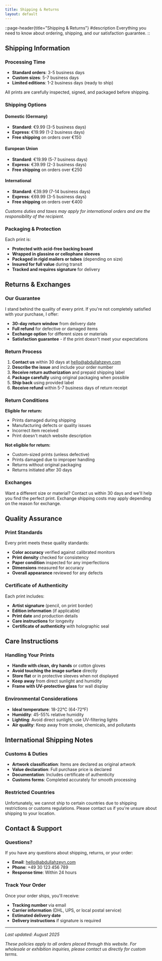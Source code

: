 ```yaml
---
title: Shipping & Returns
layout: default
---
```


::page-header{title="Shipping & Returns"}
#description
Everything you need to know about ordering, shipping, and our satisfaction guarantee.
::

<div class="max-w-4xl mx-auto py-12 prose prose-lg dark:prose-invert">

## Shipping Information

### Processing Time
- **Standard orders**: 3-5 business days
- **Custom sizes**: 5-7 business days  
- **Limited editions**: 1-2 business days (ready to ship)

All prints are carefully inspected, signed, and packaged before shipping.

### Shipping Options

#### Domestic (Germany)
- **Standard**: €9.99 (3-5 business days)
- **Express**: €19.99 (1-2 business days)
- **Free shipping** on orders over €150

#### European Union
- **Standard**: €19.99 (5-7 business days)
- **Express**: €39.99 (2-3 business days)
- **Free shipping** on orders over €250

#### International
- **Standard**: €39.99 (7-14 business days)
- **Express**: €69.99 (3-5 business days)
- **Free shipping** on orders over €400

*Customs duties and taxes may apply for international orders and are the responsibility of the recipient.*

### Packaging & Protection

Each print is:
- **Protected with acid-free backing board**
- **Wrapped in glassine or cellophane sleeves**
- **Packaged in rigid mailers or tubes** (depending on size)
- **Insured for full value** during transit
- **Tracked and requires signature** for delivery

## Returns & Exchanges

### Our Guarantee

I stand behind the quality of every print. If you're not completely satisfied with your purchase, I offer:

- **30-day return window** from delivery date
- **Full refund** for defective or damaged items
- **Exchange option** for different sizes or materials
- **Satisfaction guarantee** - if the print doesn't meet your expectations

### Return Process

1. **Contact us** within 30 days at hello@abdullahzeyn.com
2. **Describe the issue** and include your order number
3. **Receive return authorization** and prepaid shipping label
4. **Package carefully** using original packaging when possible
5. **Ship back** using provided label
6. **Receive refund** within 5-7 business days of return receipt

### Return Conditions

**Eligible for return:**
- Prints damaged during shipping
- Manufacturing defects or quality issues
- Incorrect item received
- Print doesn't match website description

**Not eligible for return:**
- Custom-sized prints (unless defective)
- Prints damaged due to improper handling
- Returns without original packaging
- Returns initiated after 30 days

### Exchanges

Want a different size or material? Contact us within 30 days and we'll help you find the perfect print. Exchange shipping costs may apply depending on the reason for exchange.

## Quality Assurance

### Print Standards

Every print meets these quality standards:
- **Color accuracy** verified against calibrated monitors
- **Print density** checked for consistency
- **Paper condition** inspected for any imperfections
- **Dimensions** measured for accuracy
- **Overall appearance** reviewed for any defects

### Certificate of Authenticity

Each print includes:
- **Artist signature** (pencil, on print border)
- **Edition information** (if applicable)
- **Print date** and production details
- **Care instructions** for longevity
- **Certificate of authenticity** with holographic seal

## Care Instructions

### Handling Your Prints

- **Handle with clean, dry hands** or cotton gloves
- **Avoid touching the image surface** directly
- **Store flat** or in protective sleeves when not displayed
- **Keep away** from direct sunlight and humidity
- **Frame with UV-protective glass** for wall display

### Environmental Considerations

- **Ideal temperature**: 18-22°C (64-72°F)
- **Humidity**: 45-55% relative humidity
- **Lighting**: Avoid direct sunlight; use UV-filtering lights
- **Air quality**: Keep away from smoke, chemicals, and pollutants

## International Shipping Notes

### Customs & Duties

- **Artwork classification**: Items are declared as original artwork
- **Value declaration**: Full purchase price is declared
- **Documentation**: Includes certificate of authenticity
- **Customs forms**: Completed accurately for smooth processing

### Restricted Countries

Unfortunately, we cannot ship to certain countries due to shipping restrictions or customs regulations. Please contact us if you're unsure about shipping to your location.

## Contact & Support

### Questions?

If you have any questions about shipping, returns, or your order:

- **Email**: hello@abdullahzeyn.com
- **Phone**: +49 30 123 456 789
- **Response time**: Within 24 hours

### Track Your Order

Once your order ships, you'll receive:
- **Tracking number** via email
- **Carrier information** (DHL, UPS, or local postal service)
- **Estimated delivery date**
- **Delivery instructions** if signature is required

---

*Last updated: August 2025*

*These policies apply to all orders placed through this website. For wholesale or exhibition inquiries, please contact us directly for custom terms.*

</div>